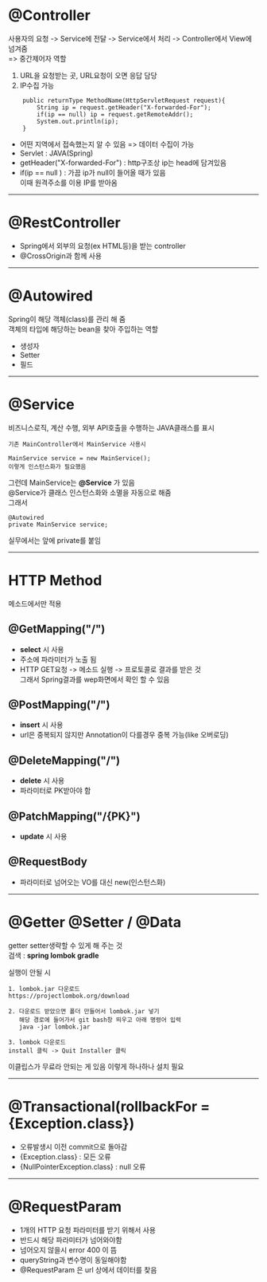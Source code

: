 
# @Controller
사용자의 요청 -> Service에 전달 -> Service에서 처리 -> Controller에서 View에 넘겨줌  
=> 중간제어자 역할
1. URL을 요청받는 곳, URL요청이 오면 응답 담당  
2. IP수집 가능
```
	public returnType MethodName(HttpServletRequest request){
		String ip = request.getHeader("X-forwarded-For");
		if(ip == null) ip = request.getRemoteAddr(); 
		System.out.println(ip);
	}
```
- 어떤 지역에서 접속했는지 알 수 있음 => 데이터 수집이 가능
- Servlet : JAVA(Spring)
- getHeader("X-forwarded-For") : http구조상 ip는 head에 담겨있음
- if(ip == null ) : 가끔 ip가 null이 들어올 때가 있음  
이때 원격주소를 이용 IP를 받아옴

---
# @RestController
- Spring에서 외부의 요청(ex HTML등)을 받는 controller
- @CrossOrigin과 함께 사용
---
# @Autowired
Spring이 해당 객체(class)를 관리 해 줌   
객체의 타입에 해당하는 bean을 찾아 주입하는 역할
- 생성자
- Setter
- 필드
---
# @Service
비즈니스로직, 계산 수행, 외부 API호출을 수행하는 JAVA클래스를 표시  
```
기존 MainController에서 MainService 사용시

MainService service = new MainService();
이렇게 인스턴스화가 필요했음  
```
그런데 MainService는 __@Service__ 가 있음  
@Service가 클래스 인스턴스화와 소멸을 자동으로 해줌  
그래서
```
@Autowired
private MainService service;
```
실무에서는 앞에 private를 붙임  

---
# HTTP Method
메소드에서만 적용
## @GetMapping("/")
- __select__ 시 사용
- 주소에 파라미터가 노출 됨
- HTTP GET요청 -> 메소드 실행 -> 프로토콜로 결과를 받은 것  
그래서 Spring결과를 wep화면에서 확인 할 수 있음
## @PostMapping("/")
- __insert__ 시 사용
- url은 중복되지 않지만 Annotation이 다를경우 중복 가능(like 오버로딩)
## @DeleteMapping("/")
- __delete__ 시 사용
- 파라미터로 PK받아야 함
## @PatchMapping("/{PK}")
- __update__ 시 사용
## @RequestBody
- 파라미터로 넘어오는 VO를 대신 new(인스턴스화)
---
# @Getter @Setter / @Data
getter setter생략할 수 있게 해 주는 것  
검색 : __spring lombok gradle__  

실행이 안될 시
```
1. lombok.jar 다운로드
https://projectlombok.org/download

2. 다운로드 받았으면 폴더 만들어서 lombok.jar 넣기
   해당 경로에 들어가서 git bash창 띄우고 아래 명령어 입력
   java -jar lombok.jar

3. lombok 다운로드
install 클릭 -> Quit Installer 클릭
```
이클립스가 무료라 안되는 게 있음 이렇게 하나하나 설치 필요  

---
# @Transactional(rollbackFor = {Exception.class})
- 오류발생시 이전 commit으로 돌아감
- {Exception.class} : 모든 오류
- {NullPointerException.class} : null 오류

---
# @RequestParam
- 1개의 HTTP 요청 파라미터를 받기 위해서 사용
- 반드시 해당 파라미터가 넘어와야함
- 넘어오지 않을시 error 400 이 뜸
- queryString과 변수명이 동일해야함
- @RequestParam 은 url 상에서 데이터를 찾음